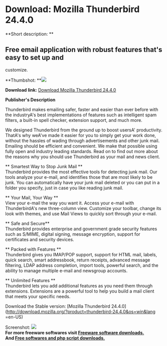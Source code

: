 # Download: Mozilla Thunderbird 24.4.0

**Short description: **

## Free email application with robust features that's easy to set up and
customize.

  
**Thumbshot: **![](http://www.freewarefiles.com/screenshot/mozilla_thunderbird_md.jpg)   
  
**Download link:** [Download Mozilla Thunderbird 24.4.0](http://freesoftwares.boysofts.com/Mozilla-Thunderbird_program_9700.html)  
  

**Publisher's Description**  
  

Thunderbird makes emailing safer, faster and easier than ever before with the
industryA's best implementations of features such as intelligent spam filters,
a built-in spell checker, extension support, and much more.  
  
We designed Thunderbird from the ground up to boost usersA' productivity.
ThatA's why weA've made it easier for you to simply get your work done,
without the hassles of wading through advertisements and other junk mail.
Emailing should be efficient and convenient. We make that possible using fully
open and industry leading standards. Read on to find out more about the
reasons why you should use Thunderbird as your mail and news client.  
  
** Smartest Way to Stop Junk Mail **  
Thunderbird provides the most effective tools for detecting junk mail. Our
tools analyze your e-mail, and identifies those that are most likely to be
junk. You can automatically have your junk mail deleted or you can put in a
folder you specify, just in case you like reading junk mail.  
  
** Your Mail, Your Way **  
View your e-mail the way you want it. Access your e-mail with ThunderbirdA's
new three-column view. Customize your toolbar, change its look with themes,
and use Mail Views to quickly sort through your e-mail.  
  
** Safe and Secure**  
Thunderbird provides enterprise and government grade security features such as
S/MIME, digital signing, message encryption, support for certificates and
security devices.  
  
** Packed with Features **  
Thunderbird gives you IMAP/POP support, support for HTML mail, labels, quick
search, smart addressbook, return receipts, advanced message filtering, LDAP
address completion, import tools, powerful search, and the ability to manage
multiple e-mail and newsgroup accounts.  
  
** Unlimited Features **  
Thunderbird lets you add additional features as you need them through
extensions. Extensions are a powerful tool to help you build a mail client
that meets your specific needs.

Download the Stable version: [Mozilla Thunderbird
24.4.0](http://download.mozilla.org/?product=thunderbird-24.4.0&os=win&lang
=en-US)

  
  
Screenshot:
![](http://www.freewarefiles.com/screenshot/mozilla_thunderbird.jpg)  
**For more freeware softwares visit [Freeware software downloads.](http://freesoftwares.boysofts.com/)**   
**And [Free softwares and php script downloads.](http://www.boysofts.com/)**

